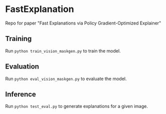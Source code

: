 # FastExplanation
Repo for paper "Fast Explanations via Policy Gradient-Optimized Explainer"

## Training
Run `python train_vision_maskgen.py` to train the model.

## Evaluation
Run `python eval_vision_maskgen.py` to evaluate the model.

## Inference
Run `python test_eval.py` to generate explanations for a given image.